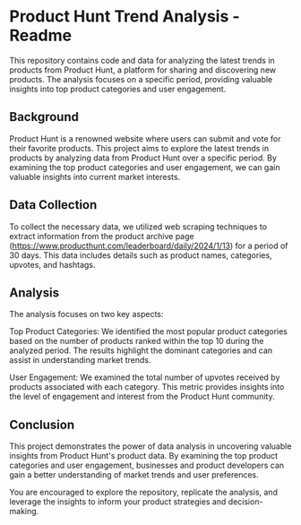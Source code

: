 # Product Hunt Trend Analysis - Readme
This repository contains code and data for analyzing the latest trends in products from Product Hunt, a platform for sharing and discovering new products. The analysis focuses on a specific period, providing valuable insights into top product categories and user engagement.

## Background
Product Hunt is a renowned website where users can submit and vote for their favorite products. This project aims to explore the latest trends in products by analyzing data from Product Hunt over a specific period. By examining the top product categories and user engagement, we can gain valuable insights into current market interests.

## Data Collection
To collect the necessary data, we utilized web scraping techniques to extract information from the product archive page (https://www.producthunt.com/leaderboard/daily/2024/1/13) for a period of 30 days. This data includes details such as product names, categories, upvotes, and hashtags.

## Analysis
The analysis focuses on two key aspects:

Top Product Categories: We identified the most popular product categories based on the number of products ranked within the top 10 during the analyzed period. The results highlight the dominant categories and can assist in understanding market trends.

User Engagement: We examined the total number of upvotes received by products associated with each category. This metric provides insights into the level of engagement and interest from the Product Hunt community.

## Conclusion
This project demonstrates the power of data analysis in uncovering valuable insights from Product Hunt's product data. By examining the top product categories and user engagement, businesses and product developers can gain a better understanding of market trends and user preferences.

You are encouraged to explore the repository, replicate the analysis, and leverage the insights to inform your product strategies and decision-making.
